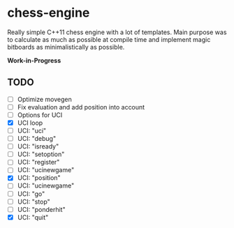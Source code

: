 # chess-engine

Really simple C++11 chess engine with a lot of templates. Main purpose was to calculate as much as possible at compile time and 
implement magic bitboards as minimalistically as possible. 

**Work-in-Progress**

## TODO
- [ ] Optimize movegen
- [ ] Fix evaluation and add position into account
- [ ] Options for UCI
- [x] UCI loop
- [ ] UCI: "uci"
- [ ] UCI: "debug"
- [ ] UCI: "isready"
- [ ] UCI: "setoption"
- [ ] UCI: "register"
- [ ] UCI: "ucinewgame"
- [x] UCI: "position"
- [ ] UCI: "ucinewgame"
- [ ] UCI: "go"
- [ ] UCI: "stop"
- [ ] UCI: "ponderhit"
- [x] UCI: "quit"